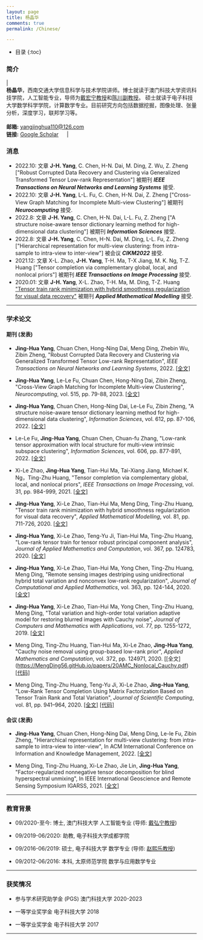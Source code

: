 ```yaml
---
layout: page
title: 杨晶华
comments: true
permalink: /Chinese/

---
```


* 目录
{:toc}


 
### 简介
 
| <br>**杨晶华**，西南交通大学信息科学与技术学院讲师。博士就读于澳门科技大学资讯科技学院，人工智能专业，导师为[戴宏宁教授](https://www.henrylab.net/pubtype/journal/)和[陈川副教授](https://www.researchgate.net/profile/Chuan_Chen5)。 硕士就读于电子科技大学数学科学学院，计算数学专业。目前研究方向包括数据挖掘，图像处理、张量分析，深度学习，联邦学习等。 <br> <br> **邮箱:** <yangjinghua110@126.com> <br>  **链接:** [Google Scholar](https://scholar.google.com/citations?view_op=&user=Q5D6JL8AAAAJ)  &emsp;  |

### 消息
* 2022.10: 文章 **J-H. Yang**, C. Chen, H-N. Dai, M. Ding, Z. Wu, Z. Zheng ["Robust Corrupted Data Recovery and Clustering via Generalized Transformed Tensor Low-rank Representation"] 被期刊 _**IEEE Transactions on Neural Networks and Learning Systems**_ 接受.
* 2022.10: 文章 **J-H. Yang**, L-L. Fu, C. Chen, H-N. Dai, Z. Zheng ["Cross-View Graph Matching for Incomplete Multi-view Clustering"] 被期刊 _**Neurocomputing**_ 接受.
* 2022.8: 文章 **J-H. Yang**, C. Chen, H-N. Dai, L-L. Fu, Z. Zheng ["A structure noise-aware tensor dictionary learning method for high-dimensional data clustering"] 被期刊 _**Information Sciences**_ 接受.
* 2022.8: 文章 **J-H. Yang**,  C. Chen, H-N. Dai, M. Ding, L-L. Fu, Z. Zheng ["Hierarchical representation for multi-view clustering: from intra-sample to intra-view to inter-view"] 被会议 _**CIKM2022**_ 接受.
* 2021.12: 文章  X-L. Zhao, **J-H. Yang**, T-H. Ma, T-X Jiang, M. K. Ng, T-Z. Huang ["Tensor completion via complementary global, local, and nonlocal priors"] 被期刊 _**IEEE Transactions on Image Processing**_ 接受.
* 2020.01: 文章 **J-H. Yang**, X-L. Zhao, T-H. Ma, M. Ding, T-Z. Huang ["Tensor train rank minimization with hybrid smoothness regularization for visual data recovery"](https://MengDing56.gitHub.io/papers/20AMM_JHYang_TT.pdf) 被期刊 _**Applied Mathematical Modelling**_ 接受.



---

### 学术论文


#### 期刊 (发表)
*  **Jing-Hua Yang**, Chuan Chen, Hong-Ning Dai, Meng Ding, Zhebin Wu, Zibin Zheng, "Robust Corrupted Data Recovery and Clustering via Generalized Transformed Tensor Low-rank Representation", _IEEE Transactions on Neural Networks and Learning Systems_, 2022. [[全文]](https://Jinghua-Yang.github.io/papers/22TNNLS_JHYang_recovery.pdf)

*  **Jing-Hua Yang**, Le-Le Fu, Chuan Chen, Hong-Ning Dai, Zibin Zheng, "Cross-View Graph Matching for Incomplete Multi-view Clustering", _Neurocomputing_, vol. 515, pp. 79-88, 2023. [[全文]](https://Jinghua-Yang.github.io/papers/22Neu_JHYang_clustering.pdf)

*  **Jing-Hua Yang**, Chuan Chen, Hong-Ning Dai, Le-Le Fu, Zibin Zheng, "A structure noise-aware tensor dictionary learning method for high-dimensional data clustering", _Information Sciences_, vol. 612, pp. 87-106, 2022. [[全文]](https://Jinghua-Yang.github.io/papers/22IS_JHYang_clustering.pdf)

*  Le-Le Fu, **Jing-Hua Yang**, Chuan Chen, Chuan-fu Zhang, "Low-rank tensor approximation with local structure for multi-view intrinsic subspace clustering", _Information Sciences_, vol. 606, pp. 877-891, 2022. [[全文]](https://Jinghua-Yang.github.io/papers/22IS_lele_SC.pdf)

* Xi-Le Zhao, **Jing-Hua Yang**, Tian-Hui Ma, Tai-Xiang Jiang, Michael K. Ng，Ting-Zhu Huang, "Tensor completion via complementary global, local, and nonlocal priors", _IEEE Transactions on Image Processing_, vol. 31, pp. 984-999, 2021. [[全文]](https://Jinghua-Yang.github.io/papers/21TIP_JHYang_TC.pdf)

* **Jing-Hua Yang**, Xi-Le Zhao, Tian-Hui Ma, Meng Ding, Ting-Zhu Huang, "Tensor train rank minimization with hybrid smoothness regularization for visual data recovery", _Applied Mathematical Modelling_, vol. 81, pp. 711-726, 2020. [[全文]](https://Jinghua-Yang.github.io/papers/20AMM_JHYang_TT.pdf)

* **Jing-Hua Yang**, Xi-Le Zhao, Teng-Yu Ji, Tian-Hui Ma, Ting-Zhu Huang, "Low-rank tensor train for tensor robust principal component analysis", _Journal of Applied Mathematics and Computation_, vol. 367, pp. 124783, 2020. [[全文]](https://Jinghua-Yang.github.io/papers/20AMC_JHYang_PCA.pdf)

* **Jing-Hua Yang**, Xi-Le Zhao, Tian-Hui Ma, Yong Chen, Ting-Zhu Huang, Meng Ding, "Remote sensing images destriping using unidirectional hybrid total variation and nonconvex low-rank regularization", _Journal of Computational and Applied Mathematics_, vol. 363, pp. 124-144, 2020. [[全文]](https://Jinghua-Yang.github.io/papers/20JCAM_JHYang_RS.pdf)

* **Jing-Hua Yang**, Xi-Le Zhao, Tian-Hui Ma, Yong Chen, Ting-Zhu Huang, Meng Ding, "Total variation and high-order total variation adaptive model for restoring blurred images with Cauchy noise", _Journal of Computers and Mathematics with Applications_, vol. 77, pp. 1255-1272, 2019. [[全文]](https://Jinghua-Yang.github.io/papers/19CMA_JHYang_Cauchy.pdf)

* Meng Ding, Ting-Zhu Huang, Tian-Hui Ma, Xi-Le Zhao, **Jing-Hua Yang**, "Cauchy noise removal using group-based low-rank prior", _Applied Mathematics and Computation_, vol. 372, pp. 124971, 2020. [[全文] (https://MengDing56.gitHub.io/papers/20AMC_Nonlocal_Cauchy.pdf) [[代码]](https://MengDing56.gitHub.io/codes/GBLR.rar)

* Meng Ding, Ting-Zhu Huang, Teng-Yu Ji, Xi-Le Zhao, **Jing-Hua Yang**, "Low-Rank Tensor Completion Using Matrix Factorization Based on Tensor Train Rank and Total Variation", _Journal of Scientific Computing_, vol. 81, pp. 941–964, 2020. [[全文]](https://MengDing56.gitHub.io/papers/20JSC_MFTTTV_TC.pdf) [[代码]](https://MengDing56.gitHub.io/codes/MF-TTTV.rar)


#### 会议 (发表)
* **Jing-Hua Yang**, Chuan Chen, Hong-Ning Dai, Meng Ding, Le-le Fu, Zibin Zheng,  "Hierarchical representation for multi-view clustering: from intra-sample to intra-view to inter-view", In ACM International Conference on Information and Knowledge Management, 2022. [[全文]](https://Jinghua-Yang.github.io/papers/22CIKM_JHYang_HMVC.pdf)

* Meng Ding, Ting-Zhu Huang, Xi-Le Zhao, Jie Lin, **Jing-Hua Yang**, "Factor-regularized nonnegative tensor decomposition for blind hyperspectral unmixing", In IEEE International Geoscience and Remote Sensing Symposium IGARSS, 2021. [[全文]]()

 
---

### 教育背景

* 09/2020-至今: 博士, 澳门科技大学 人工智能专业 (导师: [戴弘宁教授](https://www.henrylab.net/pubtype/journal/))

* 09/2019-06/2020: 助教, 电子科技大学成都学院 

* 09/2016-06/2019: 硕士, 电子科技大学 数学专业 (导师: [赵熙乐教授](https://zhaoxile.github.io/))

* 09/2012-06/2016: 本科, 太原师范学院 数学与应用数学专业

---

### 获奖情况
*  参与学术研究助学金 (PGS)  澳门科技大学  2020-2023

*  一等学业奖学金  电子科技大学  2018

*  一等学业奖学金  电子科技大学  2017

---

